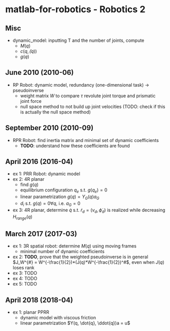 # matlab-for-robotics - Robotics 2

## Misc
- dynamic_model: inputting T and the number of joints, compute
	- $M(q)$
	- $c(q, \dot(q))$
	- $g(q)$

## June 2010 (2010-06)
- RP Robot: dynamic model, redundancy (one-dimensional task) -> pseudoinverse
	- weight matrix $W$ to compare $\tau$ revolute joint torque and prismatic joint force
	- null space method to not build up joint velocities (TODO: check if this is actually the null space method)

## September 2010 (2010-09)
- RPR Robot: find inertia matrix and minimal set of dynamic coefficients
	- **TODO**: understand how these coefficients are found

## April 2016 (2016-04)
- ex 1: PRR Robot: dynamic model 
- ex 2: 4R planar
	- find $g(q)$
	- equilibrium configuration $q_e$ s.t. $g(q_e) = 0$
	- linear parametrization $g(q) = Y_G(q)a_G$
	- $d_i$ s.t. $g(q) = 0 \forall q$, i.e. $a_G = 0$
- ex 3: 4R planar, determine $\dot{q}$ s.t. $\dot{r}_d = (v_d, \dot{\phi}_d)$ is realized while decreasing $H_{range}(q)$

## March 2017 (2017-03)
- ex 1: 3R spatial robot: determine $M(q)$ using moving frames
	- minimal number of dynamic coefficients
- ex 2: **TODO**, prove that the weighted pseudoinverse is in general $J_W^{#} = W^{-\frac{1}{2})*(J(q)*W^{-\frac{1}{2})^#$, even when $J(q)$ loses rank
- ex 3: TODO
- ex 4: TODO 
- ex 5: TODO

## April 2018 (2018-04)
- ex 1: planar PPRR
	- dynamic model with viscous friction
	- linear parametrization $Y(q, \dot{q}, \ddot{q})a = u$